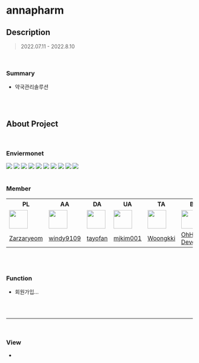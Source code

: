 # annapharm

## Description

> 2022.07.11 - 2022.8.10



  

  <br>

### Summary

* 약국관리솔루션



  <br>

  <br>

  

## About Project
  

  <br>

### Enviermonet

<div>
  
<img src="https://img.shields.io/badge/HTML5-E34F26?style=flat-square&logo=HTML5&logoColor=white"/>
<img src="https://img.shields.io/badge/CSS-1572B6?style=flat-square&logo=CSS3&logoColor=white"/>
<img src="https://img.shields.io/badge/JavaScript-F7DF1E?style=flat-square&logo=JavaScript&logoColor=white"/>
<img src="https://img.shields.io/badge/Java-007396?style=flat-square&logo=Java&logoColor=white"/>
<img src="https://img.shields.io/badge/Oracle-F80000?style=flat-square&logo=Oracle&logoColor=white"/>
<img src="https://img.shields.io/badge/Eclipse IDE-2C2255?style=flat-square&logo=Eclipse IDE&logoColor=white"/>
<img src="https://img.shields.io/badge/Bootstrap-7952B3?style=flat-square&logo=Bootstrap&logoColor=white"/>
<img src="https://img.shields.io/badge/Apache Tomcat-F8DC75?style=flat-square&logo=Apache Tomcat&logoColor=black"/>
<img src="https://img.shields.io/badge/jQuery-0769AD?style=flat-square&logo=jQuery&logoColor=white"/> 
<img src="https://img.shields.io/badge/Redmine-B32024?style=flat-square&logo=Redmine&logoColor=white"/>
  
</div>


  <br>

  

### Member
<table>
  <tr>
    <th>PL</th>
    <th>AA</th>
    <th>DA</th>
    <th>UA</th>
    <th>TA</th>
    <th>BA</th>
  </tr>
  <tr>
    <td><img src="https://avatars.githubusercontent.com/Zarzaryeom" style="width:50px;"></td>
    <td><img src="https://avatars.githubusercontent.com/windy9109" style="width:50px;"></td>
    <td><img src="https://avatars.githubusercontent.com/tayofan" style="width:50px;"></td>
    <td><img src="https://avatars.githubusercontent.com/mjkim001" style="width:50px;"></td>
    <td><img src="https://avatars.githubusercontent.com/Woongkki" style="width:50px;"></td>
    <td><img src="https://avatars.githubusercontent.com/OhHyeji-Develop" style="width:50px;"></td>
  </tr>
  <tr>
    <td><a href="https://github.com/Zarzaryeom">Zarzaryeom</a></td>
    <td><a href="https://github.com/windy9109">windy9109</a></td>
    <td><a href="https://github.com/tayofan">tayofan</a></td>
    <td><a href="https://github.com/mjkim001">mjkim001</a></td>
    <td><a href="https://github.com/Woongkki">Woongkki</a></td>
    <td><a href="https://github.com/OhHyeji-Develop">OhHyeji-Develop</a></td>
  </tr>
</table>

  

  <br>

  <br>


### Function
* 회원가입...
<br>
<br>

***
<br>


### View

- 
